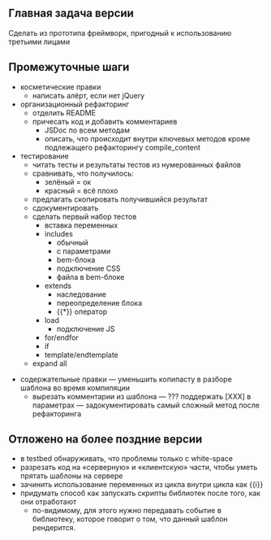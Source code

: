 Главная задача версии
---------------------
Cделать из прототипа фреймворк, пригодный к использованию третьими лицами

Промежуточные шаги
------------------
+ косметические правки
    + написать алёрт, если нет jQuery
+ организационный рефакторинг
    + отделить README
    + причесать код и добавить комментариев
        + JSDoc по всем методам
        + описать, что происходит внутри ключевых методов кроме подлежащего рефакторингу compile_content
+ тестирование
    + читать тесты и результаты тестов из нумерованных файлов
    + сравнивать, что получилось:
        + зелёный = ок
        + красный = всё плохо
    + предлагать скопировать получившийся результат
    + сдокументировать
    + сделать первый набор тестов
        + вставка переменных
        + includes
            + обычный
            + с параметрами
            + bem-блока
            + подключение CSS
            + файла в bem-блоке
        + extends
            + наследование
            + переопределение блока
            + {{*}} оператор
        + load
            + подключение JS
        + for/endfor
        + if
        + template/endtemplate
    + expand all

- содержательные правки
    — уменьшить копипасту в разборе шаблона во время компиляции
    + вырезать комментарии из шаблона
    — ??? поддержать [XXX] в параметрах
    — задокументировать самый сложный метод после рефакторинга


Отложено на более поздние версии
--------------------------------
- в testbed обнаруживать, что проблемы только с white-space
- разрезать код на «серверную» и «клиентскую» части, чтобы уметь прятать шаблоны на сервере
- зачинить использование переменных из цикла внутри цикла как {{i}}
- придумать способ как запускать скрипты библиотек после того, как они отработают
    - по-видимому, 
        для этого нужно передавать событие в библиотеку, 
        которое говорит о том, что данный шаблон рендерится.
